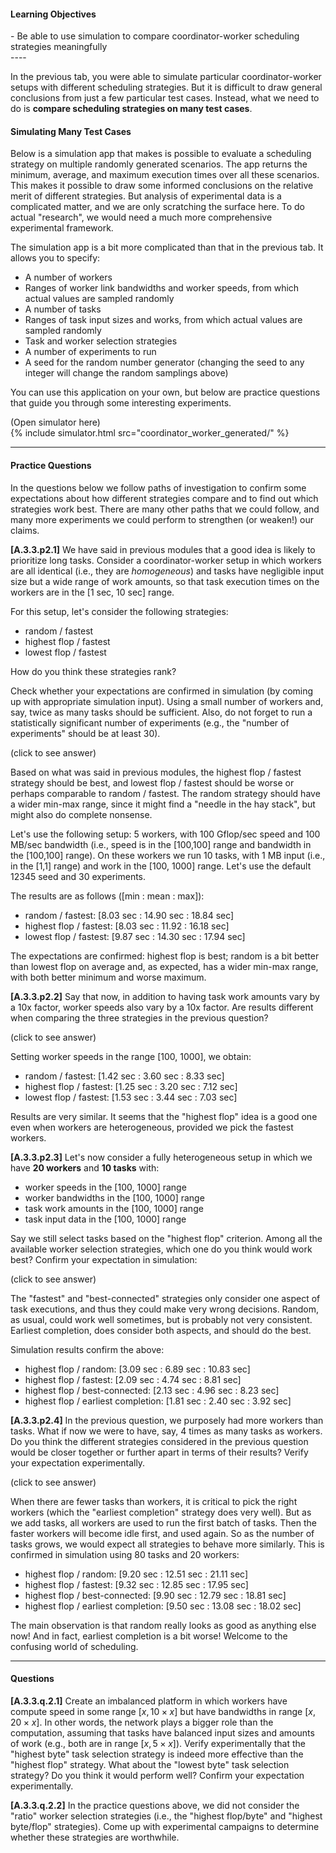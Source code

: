 
#### Learning Objectives
<div class="learningObjectiveBox" markdown="1">
- Be able to use simulation to compare coordinator-worker scheduling strategies meaningfully
</div>
----

In the previous tab, you were able to simulate particular coordinator-worker setups
with different scheduling strategies.  But it is difficult to draw general
conclusions from just a few particular test cases. Instead, what we need to do is
**compare scheduling strategies on many test cases**. 

#### Simulating Many Test Cases

Below is a simulation app that makes is possible to evaluate a scheduling
strategy on multiple randomly generated scenarios. The app returns the
minimum, average, and maximum execution times over all these scenarios. 
This makes it possible to draw some informed conclusions on the relative merit
of different strategies. But analysis of experimental data is a complicated matter,
and we are only scratching the surface here. To do actual "research", we would
need a much more comprehensive experimental framework.

The simulation app is a bit more complicated than that in  the previous tab. It allows you to specify:

 - A number of  workers
 - Ranges of worker link bandwidths and worker speeds, from which actual values are sampled randomly
 - A number  of tasks
 - Ranges of task input sizes and works, from which actual values are sampled randomly
 - Task and worker selection strategies
 - A number of experiments to run
 - A seed for the random number generator (changing the seed  to any integer will change the random samplings above)
 
You can  use this application on your own, but below are practice questions that guide you through some
interesting experiments.
 
<div class="ui accordion fluid app-ins">
  <div class="title">
    <i class="dropdown icon"></i>
    (Open simulator here)
  </div>
  <div markdown="0" class="ui segment content sim-frame">
    {% include simulator.html src="coordinator_worker_generated/" %}
  </div>
</div>

----- 

#### Practice Questions

In the questions below we follow paths  of investigation  to
confirm some expectations about how different strategies compare
and to find out which strategies work best. There are many other
paths that we could follow, and many more experiments  we could perform
to strengthen (or weaken!) our claims.

**[A.3.3.p2.1]** We have said in previous modules that a good idea is
likely to prioritize long tasks. Consider a coordinator-worker setup in which
workers are all identical (i.e., they are *homogeneous*) and tasks have
negligible input size but a wide range of work amounts, so that task
execution times on the workers are in the [1 sec, 10 sec] range.

For this setup, let's consider the following strategies:
    
  - random / fastest
  - highest flop / fastest
  - lowest flop / fastest

How do you think these strategies rank? 

Check whether your expectations are confirmed in simulation (by coming up
with appropriate simulation input).  Using a small number of workers and, 
say, twice as many tasks should be sufficient. Also, do not forget
to run a statistically significant number of experiments (e.g., the "number
of experiments" should be at least 30).  

<div class="ui accordion fluid">
   <div class="title">
     <i class="dropdown icon"></i>
     (click to see answer)
   </div>
   <div markdown="1" class="ui segment content answer-frame">

Based on what was said in previous modules, the highest flop / fastest
strategy should be best, and  lowest flop / fastest should be worse or
perhaps comparable to random / fastest. The random strategy should have a
wider min-max range, since it might find a "needle in the hay stack", but
might also do complete nonsense.

Let's use the following setup: 5 workers, with 100 Gflop/sec
speed and 100 MB/sec bandwidth  (i.e., speed is in the [100,100] range and
bandwidth in the [100,100] range).  On these workers we run 10
tasks, with 1 MB input (i.e., in the [1,1] range) and work in the [100,
1000] range.  Let's use  the default 12345  seed and 30 experiments.

The results are as follows ([min : mean : max]): 

  - random / fastest: [8.03 sec : 14.90 sec : 18.84 sec]
  - highest flop / fastest: [8.03 sec : 11.92 : 16.18 sec]
  - lowest flop / fastest: [9.87 sec : 14.30 sec : 17.94 sec]

The expectations are confirmed: highest flop is best; random is a bit
better than lowest flop on average and, as expected, has a wider min-max
range, with both better minimum and  worse maximum.

   </div>
</div>

<p></p>


**[A.3.3.p2.2]** Say that now, in addition to having task work amounts vary
by a 10x factor, worker speeds also vary by a 10x factor. Are results
different when comparing the three strategies in the previous question?

<div class="ui accordion fluid">
   <div class="title">
     <i class="dropdown icon"></i>
     (click to see answer)
   </div>
   <div markdown="1" class="ui segment content answer-frame">

Setting worker speeds in the range [100, 1000], we obtain:

  - random / fastest: [1.42 sec : 3.60 sec : 8.33 sec]
  - highest flop / fastest: [1.25 sec : 3.20 sec : 7.12 sec]
  - lowest flop / fastest: [1.53 sec : 3.44 sec : 7.03 sec]

Results are very similar.  It seems that the "highest flop" idea
is a good one even when workers are heterogeneous, provided we pick the 
fastest workers. 

</div>
</div>

<p></p>

**[A.3.3.p2.3]** Let's now consider a fully heterogeneous setup in which we have
**20 workers** and **10 tasks** with:

  - worker speeds in the [100, 1000] range
  - worker bandwidths in the [100, 1000] range
  - task work amounts in the [100, 1000] range
  - task input data in the [100, 1000] range

Say we still select tasks based on the "highest flop" criterion. Among all
the available worker selection strategies, which one do you think would work
best? Confirm your expectation in simulation:

<div class="ui accordion fluid">
   <div class="title">
     <i class="dropdown icon"></i>
     (click to see answer)
   </div>
   <div markdown="1" class="ui segment content answer-frame">

The "fastest" and "best-connected" strategies only consider one
aspect of task executions, and thus they could make very wrong decisions.
Random, as usual, could work well sometimes, but is probably not very
consistent. Earliest completion, does consider both aspects, and should do the best. 

Simulation results confirm the above:

  - highest flop / random: [3.09 sec : 6.89 sec : 10.83 sec]
  - highest flop / fastest: [2.09 sec : 4.74 sec : 8.81 sec]
  - highest flop / best-connected: [2.13 sec : 4.96 sec : 8.23 sec]
  - highest flop / earliest completion: [1.81 sec : 2.40 sec : 3.92 sec]

</div>
</div>

<p></p>


**[A.3.3.p2.4]** In the previous question, we purposely had more workers
than tasks.  What if now we were to have, say, 4 times as many tasks as
workers. Do you think the different strategies considered in the previous
question would be closer together or further apart in terms of their
results?   Verify your expectation experimentally.

<div class="ui accordion fluid">
   <div class="title">
     <i class="dropdown icon"></i>
     (click to see answer)
   </div>
   <div markdown="1" class="ui segment content answer-frame">

When there are fewer tasks than workers, it is critical to pick the right
workers (which the "earliest completion" strategy does very well). But as we add tasks, all workers are
used to run the first batch of tasks. Then the faster workers will become
idle first, and used again. So as the number of tasks grows, we would
expect all strategies to behave more similarly. This is confirmed in
simulation using 80 tasks and 20 workers:

  - highest flop / random: [9.20 sec : 12.51 sec : 21.11 sec]
  - highest flop / fastest: [9.32 sec : 12.85 sec : 17.95 sec]
  - highest flop / best-connected: [9.90 sec : 12.79 sec : 18.81 sec]
  - highest flop / earliest completion: [9.50 sec : 13.08 sec : 18.02 sec]

The main observation is that random really looks as good  as anything
else now! And in fact, earliest completion is a bit worse!   Welcome
to the confusing world of scheduling.

</div>
</div>

---

#### Questions 

**[A.3.3.q.2.1]** Create an imbalanced platform in which workers have
compute speed in some range $[x, 10\times x]$ but have bandwidths
in range $[x, 20\times x]$. In other words, the network plays a bigger 
role than the computation, assuming that tasks have balanced input sizes
and amounts of work (e.g., both are in range $[x, 5\times x]$). Verify
experimentally that the "highest byte" task selection strategy is
indeed more effective than the "highest flop" strategy. What about 
the "lowest byte" task selection  strategy? Do you think it would perform
well? Confirm your expectation experimentally. 

**[A.3.3.q.2.2]** In  the practice  questions above, we did not consider
the "ratio" worker selection strategies (i.e., the "highest flop/byte" and
"highest byte/flop" strategies).  Come up with experimental campaigns to
determine whether these strategies are worthwhile.
